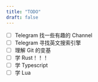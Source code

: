 ```yaml
---
title: "TODO"
draft: false
---
```


- [ ] Telegram 找一些有趣的 Channel
- [ ] Telegram 寻找英文搜索引擎
- [ ] 理解 Git 的变基
- [ ] 学 Rust！！！
- [ ] 学 Typescript
- [ ] 学 Lua
